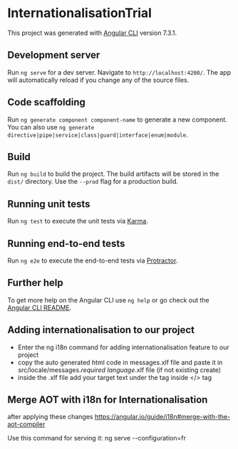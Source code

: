 # InternationalisationTrial

This project was generated with [Angular CLI](https://github.com/angular/angular-cli) version 7.3.1.

## Development server

Run `ng serve` for a dev server. Navigate to `http://localhost:4200/`. The app will automatically reload if you change any of the source files.

## Code scaffolding

Run `ng generate component component-name` to generate a new component. You can also use `ng generate directive|pipe|service|class|guard|interface|enum|module`.

## Build

Run `ng build` to build the project. The build artifacts will be stored in the `dist/` directory. Use the `--prod` flag for a production build.

## Running unit tests

Run `ng test` to execute the unit tests via [Karma](https://karma-runner.github.io).

## Running end-to-end tests

Run `ng e2e` to execute the end-to-end tests via [Protractor](http://www.protractortest.org/).

## Further help

To get more help on the Angular CLI use `ng help` or go check out the [Angular CLI README](https://github.com/angular/angular-cli/blob/master/README.md).

## Adding internationalisation to our project

- Enter the ng i18n command for adding internationalisation feature to our project
- copy the auto generated html code in messages.xlf file and paste it in src/locale/messages.*required language*.xlf file (if not
  existing create)
- inside the .xlf file add your target text under the <source> tag inside <target></> tag

## Merge AOT with i18n for Internationalisation

after applying these changes https://angular.io/guide/i18n#merge-with-the-aot-compiler 

Use this command for serving it: ng serve --configuration=fr
